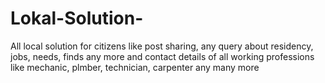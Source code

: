 # Lokal-Solution-
All local solution for citizens like post sharing, any query about residency, jobs, needs, finds any more and contact details of all working professions like mechanic, plmber, technician, carpenter any many more
